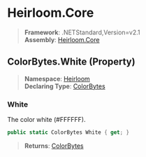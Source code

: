 # Heirloom.Core

> **Framework**: .NETStandard,Version=v2.1  
> **Assembly**: [Heirloom.Core][0]

## ColorBytes.White (Property)

> **Namespace**: [Heirloom][0]  
> **Declaring Type**: [ColorBytes][1]

### White

The color white (#FFFFFF).

```cs
public static ColorBytes White { get; }
```

> **Returns**: [ColorBytes][1]

[0]: ../../../Heirloom.Core.md
[1]: ../ColorBytes.md
